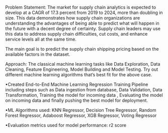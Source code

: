 Problem Statement:
The market for supply chain analytics is expected to develop at a CAGR of 17.3 percent
from 2019 to 2024, more than doubling in size. This data demonstrates how supply
chain organizations are understanding the advantages of being able to predict what will
happen in the future with a decent degree of certainty. Supply chain leaders may use
this data to address supply chain difficulties, cut costs, and enhance service levels all at
the same time.

The main goal is to predict the supply chain shipping pricing based on the available
factors in the dataset.

Approach: The classical machine learning tasks like Data Exploration, Data Cleaning,
Feature Engineering, Model Building and Model Testing. Try out different machine
learning algorithms that’s best fit for the above case.

•Created End-to-End Machine Learning Regression Training Pipeline including steps such as Data ingestion from database, Data Validation, Data Transformation, Training the model for incoming data , Evaluating the model on incoming data and finally pushing the best model for deployment.

•ML Algorithms used: KNN Regressor, Decision Tree Regressor, Random Forest Regressor, Adaboost Regressor, XGB Regressor, Voting Regressor

•Evaluation metrics used for model performance: r2 score
